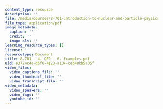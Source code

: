 ```yaml
---
content_type: resource
description: ''
file: /media/courses/8-701-introduction-to-nuclear-and-particle-physics-fall-2020/8701-4-qed-6-examples.pdf
file_type: application/pdf
image_metadata:
  caption: ''
  credit: ''
  image-alt: ''
learning_resource_types: []
license: ''
resourcetype: Document
title: 8.701 - 4. QED - 6. Examples.pdf
uid: e3724c4e-d5f6-4123-a134-ceb48bb5a05f
video_files:
  video_captions_file: ''
  video_thumbnail_file: ''
  video_transcript_file: ''
video_metadata:
  video_speakers: ''
  video_tags: ''
  youtube_id: ''
---
```

